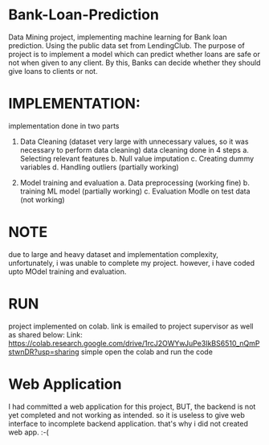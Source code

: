 # Bank-Loan-Prediction
Data Mining project, implementing machine learning for Bank loan prediction. Using the public data set from LendingClub. The purpose of project is to implement a model which can predict whether loans are safe or not when given to any client. By this, Banks can decide whether they should give loans to clients or not.

# IMPLEMENTATION:
implementation done in two parts
1. Data Cleaning (dataset very large with unnecessary values, so it was necessary to perform data cleaning)
  data cleaning done in 4 steps
  a.	Selecting relevant features
  b.	Null value imputation
  c.	Creating dummy variables
  d.	Handling outliers (partially working)

2. Model training and evaluation
  a. Data preprocessing (working fine)
  b. training ML model (partially working)
  c. Evaluation Modle on test data (not working)
# NOTE 
due to large and heavy dataset and implementation complexity, unfortunately, i was unable to complete my project. however, i have coded upto MOdel training and evaluation.
# RUN
project implemented on colab. link is emailed to project supervisor as well as shared below:
Link: https://colab.research.google.com/drive/1rcJ2OWYwJuPe3IkBS6510_nQmPstwnDR?usp=sharing
simple open the colab and run the code

# Web Application
I had committed a web application for this project, BUT, the backend is not yet completed and not working as intended. so it is useless to give web interface to incomplete backend application. that's why i did not created web app. :-(

